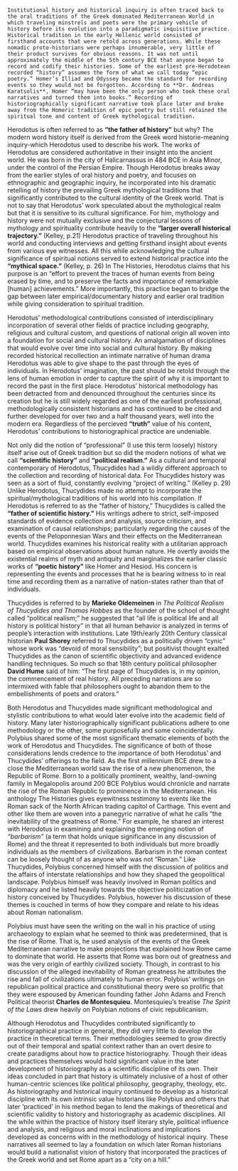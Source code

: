 	Institutional history and historical inquiry is often traced back to the oral traditions of the Greek dominated Mediterranean World in which traveling minstrels and poets were the primary vehicle of history before its evolution into a paradigmatic inquisitive practice. Historical tradition in the early Hellenic world consisted of firsthand accounts that were retold across generations. While these nomadic proto-historians were perhaps innumerable, very little of their product survives for obvious reasons. It was not until approximately the middle of the 5th century BCE that anyone began to record and codify their histories. Some of the earliest pre-Herodotean recorded “history” assumes the form of what we call today “epic poetry.” Homer’s Illiad and Odyssey became the standard for recording events so they would not be forgotten. According to **Dr. Andreas Karatsolis**, Homer “may have been the only person who took these oral narratives and turned them into books.” Recording of historiographically significant narrative took place later and broke away from the Homeric tradition of epic poetry but still retained the spiritual tone and content of Greek mythological tradition. 
  
  Herodotus is often referred to as **“the father of history”** but why? The modern word history itself is derived from the Greek word historie-meaning inquiry-which Herodotus used to describe his work. The works of Herodotus are considered authoritative in their insight into the ancient world. He was born in the city of Halicarnassus in 484 BCE in Asia Minor, under the control of the Persian Empire. Though Herodotus breaks away from the earlier styles of oral history and poetry, and focuses on ethnographic and geographic inquiry, he incorporated into his dramatic retelling of history the prevailing Greek mythological traditions that significantly contributed to the cultural identity of the Greek world. That is not to say that Herodotus’ work speculated about the mythological realm but that it is sensitive to its cultural significance. For him, mythology and history were not mutually exclusive and the conjectural lessons of mythology and spirituality contribute heavily to the **“larger overall historical trajectory.”** (Kelley, p.21) Herodotus practice of traveling throughout his world and conducting interviews and getting firsthand insight about events from various eye witnesses. All this while acknowledging the cultural significance of spiritual notions served to extend historical practice into the **“mythical space.”** (Kelley, p. 26) In The Histories, Herodotus claims that his purpose is an “effort to prevent the traces of human events from being erased by time, and to preserve the facts and importance of remarkable [human] achievements.” More importantly, this practice began to bridge the gap between later empirical/documentary history and earlier oral tradition while giving consideration to spiritual tradition.
  
  Herodotus’ methodological contributions consisted of interdisciplinary incorporation of several other fields of practice including geography, religious and cultural custom, and questions of national origin all woven into a foundation for social and cultural history. An amalgamation of disciplines that would evolve over time into social and cultural history. By making recorded historical recollection an intimate narrative of human drama Herodotus was able to give shape to the past through the eyes of individuals. In Herodotus’ imagination, the past should be retold through the lens of human emotion in order to capture the spirit of why it is important to record the past in the first place. Herodotus’ historical methodology has been detracted from and denounced throughout the centuries since its creation but he is still widely regarded as one of the earliest professional, methodologically consistent historians and has continued to be cited and further developed for over two and a half thousand years, well into the modern era. Regardless of the percieved **“truth”** value of his content, Herodotus’ contributions to historiographical practice are undeniable.

  Not only did the notion of “professional” (I use this term loosely) history itself arise out of Greek tradition but so did the modern notions of what we call **“scientific history”** and **“political realism.”** As a cultural and temporal contemporary of Herodotus, Thucydides had a wildly different approach to the collection and recording of historical data. For Thucydides history was seen as a sort of fluid, constantly evolving “project of writing.” (Kelley p. 29) Unlike Herodotus, Thucydides made no attempt to incorporate the spiritual/mythological traditions of his world into his compilation. If Herodotus is referred to as the “father of history,” Thucydides is called the **“father of scientific history.”** His writings adhere to strict, self-imposed standards of evidence collection and analysis, source criticism, and examination of causal relationships; particularly regarding the causes of the events of the Peloponnesian Wars and their effects on the Mediterranean world. Thucydides examines his historical reality with a utilitarian approach based on empirical observations about human nature. He overtly avoids the existential realms of myth and antiquity and marginalizes the earlier classic works of **“poetic history”** like Homer and Hesiod. His concern is representing the events and processes that he is bearing witness to in real time and recording them as a narrative of nation-states rather than that of individuals.
  
  Thucydides is referred to by **Marieke Oldemeinen** in *The Political Realism of Thucydides and Thomas Hobbes* as the founder of the school of thought called “political realism;” he suggested that “all life is political life and all history is political history” in that all human behavior is analyzed in terms of people’s interaction with institutions. Late 19th/early 20th Century classical historian **Paul Shorey** referred to Thucydides as a politically driven “cynic” whose work was “devoid of moral sensibility”; but positivist thought exalted Thucydides as the canon of scientific objectivity and advanced evidence handling techniques. So much so that 18th century political philosopher **David Hume** said of him: “The first page of Thucydides is, in my opinion, the commencement of real history. All preceding narrations are so intermixed with fable that philosophers ought to abandon them to the embellishments of poets and orators.”
  
  Both Herodotus and Thucydides made significant methodological and stylistic contributions to what would later evolve into the academic field of history. Many later historiographically significant publications adhere to one methodology or the other, some purposefully and some coincidentally. Polybius shared some of the most significant thematic elements of both the work of Herodotus and Thucydides. The significance of both of those considerations lends credence to the importance of both Herodotus’ and Thucydides’ offerings to the field. As the first millennium BCE drew to a close the Mediterranean world saw the rise of a new phenomenon, the Republic of Rome. Born to a politically prominent, wealthy, land-owning family in Megalopolis around 200 BCE Polybius would chronicle and narrate the rise of the Roman Republic to prominence in the Mediterranean. His anthology The Histories gives eyewitness testimony to events like the Roman sack of the North African trading capitol of Carthage. This event and other like them are woven into a panegyric narrative of what he calls “the inevitability of the greatness of Rome.” For example, he shared an interest with Herodotus in examining and explaining the emerging notion of *“barbarism”* (a term that holds unique significance in any discussion of Rome) and the threat it represented to both individuals but more broadly individuals as the members of civilizations. Barbarism in the roman context can be loosely thought of as anyone who was not “Roman.” Like Thucydides, Polybius concerned himself with the discussion of politics and the affairs of interstate relationships and how they shaped the geopolitical landscape. Polybius himself was heavily involved in Roman politics and diplomacy and he listed heavily towards the objective politicization of history conceived by Thucydides. Polybius, however his discussion of these themes is couched in terms of how they compare and relate to his ideas about Roman nationalism.

  Polybius must have seen the writing on the wall in his practice of using archaeology to explain what he seemed to think was predetermined, that is the rise of Rome. That is, he used analysis of the events of the Greek Mediterranean narrative to make projections that explained how Rome came to dominate that world.  He asserts that Rome was born out of greatness and was the very origin of earthly civilized society. Though, in contrast to his discussion of the alleged inevitability of Roman greatness he attributes the rise and fall of civilizations ultimately to human error. Polybius’ writings on republican political practice and constitutional theory were so prolific that they were espoused by American founding father John Adams and French Political theorist **Charles de Montesquieu.** Montesquieu’s treatise *The Spirit of the Laws* drew heavily on Polybian notions of civic republicanism.
  
  Although Herodotus and Thucydides contributed significantly to historiographical practice in general, they did very little to develop the practice in theoretical terms. Their methodologies seemed to grow directly out of their temporal and spatial context rather than an overt desire to create paradigms about how to practice historiography. Though their ideas and practices themselves would hold significant value in the later development of historiography as a scientific discipline of its own. Their ideas concluded in part that history is ultimately inclusive of a host of other human-centric sciences like political philosophy, geography, theology, etc. As historiography and historical inquiry continued to develop as a historical discipline with its own intrinsic value historians like Polybius and others that later ‘practiced’ in his method began to lend the makings of theoretical and scientific validity to history and historiography as academic disciplines. All the while within the practice of history itself literary style, political influence and analysis, and religious and moral inclinations and implications developed as concerns with in the methodology of historical inquiry. These narratives all seemed to lay a foundation on which later Roman historians would build a nationalist vision of history that incorporated the practices of the Greek world and set Rome apart as a “city on a hill.”
